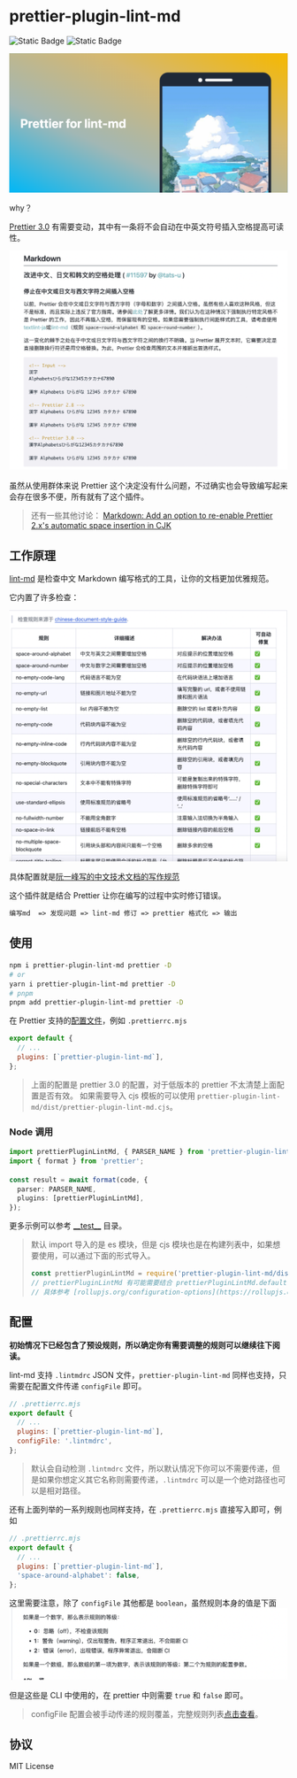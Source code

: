 # prettier-plugin-lint-md

![Static Badge](https://img.shields.io/badge/MIT-License-blue) ![Static Badge](https://img.shields.io/badge/vitest-100%25-green)

![logo](./img/logo.png)

why？

[Prettier 3.0](https://prettier.io/blog/2023/07/05/3.0.0.html#stop-inserting-spaces-between-chinese-or-japanese-and-western-characters) 有需要变动，其中有一条将不会自动在中英文符号插入空格提高可读性。

![alt text](img/image.png)

虽然从使用群体来说 Prettier 这个决定没有什么问题，不过确实也会导致编写起来会存在很多不便，所有就有了这个插件。

> 还有一些其他讨论：
> [Markdown: Add an option to re-enable Prettier 2.x's automatic space insertion in CJK](https://github.com/prettier/prettier/issues/15015)

## 工作原理

[lint-md](https://github.com/lint-md/lint-md) 是检查中文 Markdown 编写格式的工具，让你的文档更加优雅规范。

它内置了许多检查：

![alt text](img/image-1.png)

具体配置就是[阮一峰写的中文技术文档的写作规范](https://github.com/ruanyf/document-style-guide)

这个插件就是结合 Prettier 让你在编写的过程中实时修订错误。

```txt
编写md  => 发现问题 => lint-md 修订 => prettier 格式化 => 输出
```

## 使用

```sh
npm i prettier-plugin-lint-md prettier -D
# or
yarn i prettier-plugin-lint-md prettier -D
# pnpm
pnpm add prettier-plugin-lint-md prettier -D
```

在 Prettier 支持的[配置文件](https://prettier.io/docs/en/configuration)，例如 `.prettierrc.mjs`

```js
export default {
  // ...
  plugins: [`prettier-plugin-lint-md`],
};
```

> 上面的配置是 prettier 3.0 的配置，对于低版本的 prettier 不太清楚上面配置是否有效。
> 如果需要导入 cjs 模板的可以使用 `prettier-plugin-lint-md/dist/prettier-plugin-lint-md.cjs`。

### Node 调用

```ts
import prettierPluginLintMd, { PARSER_NAME } from 'prettier-plugin-lint-md';
import { format } from 'prettier';

const result = await format(code, {
  parser: PARSER_NAME,
  plugins: [prettierPluginLintMd],
});
```

更多示例可以参考 [\_\_test\_\_](./__test__/) 目录。

> 默认 import 导入的是 es 模块，但是 cjs 模块也是在构建列表中，如果想要使用，可以通过下面的形式导入。
>
> ```js
> const prettierPluginLintMd = require('prettier-plugin-lint-md/dist/prettier-plugin-lint-md.cjs');
> // prettierPluginLintMd 有可能需要结合 prettierPluginLintMd.default 来使用，具体看构建工具实现。
> // 具体参考 [rollupjs.org/configuration-options](https://rollupjs.org/configuration-options/#output-exports)
> ```

## 配置

**初始情况下已经包含了预设规则，所以确定你有需要调整的规则可以继续往下阅读。**

lint-md 支持 `.lintmdrc` JSON 文件，`prettier-plugin-lint-md` 同样也支持，只需要在配置文件传递 `configFile` 即可。

```js
// .prettierrc.mjs
export default {
  // ...
  plugins: [`prettier-plugin-lint-md`],
  configFile: '.lintmdrc',
};
```

> 默认会自动检测 `.lintmdrc` 文件，所以默认情况下你可以不需要传递，但是如果你想定义其它名称则需要传递，`.lintmdrc` 可以是一个绝对路径也可以是相对路径。

还有上面列举的一系列规则也同样支持，在 `.prettierrc.mjs` 直接写入即可，例如

```js
// .prettierrc.mjs
export default {
  // ...
  plugins: [`prettier-plugin-lint-md`],
  'space-around-alphabet': false,
};
```

这里需要注意，除了 `configFile` 其他都是 `boolean`，虽然规则本身的值是下面
![alt text](img/image-2.png)

但是这些是 CLI 中使用的，在 prettier 中则需要 `true` 和 `false` 即可。

> configFile 配置会被手动传递的规则覆盖，完整规则列表[点击查看](https://github.com/lint-md/lint-md?tab=readme-ov-file#%E8%A7%84%E5%88%99%E6%A6%82%E8%BF%B0)。

## 协议

MIT License
